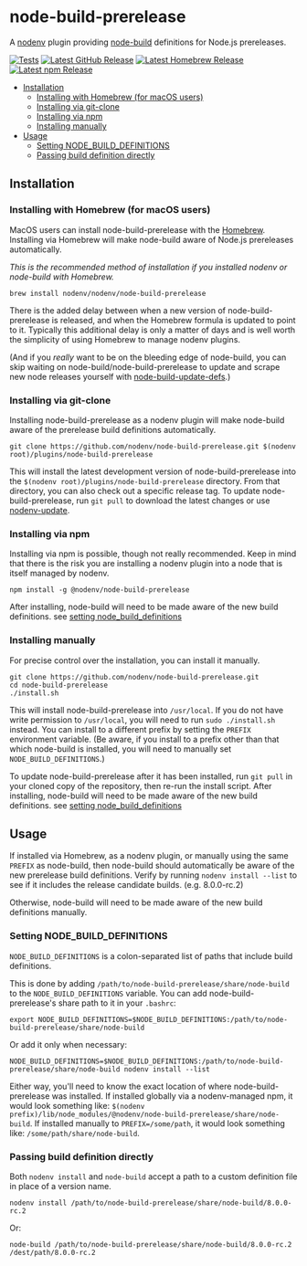 # node-build-prerelease

A [nodenv][] plugin providing [node-build][] definitions for Node.js prereleases.

[![Tests](https://img.shields.io/github/actions/workflow/status/nodenv/node-build-prerelease/test.yml?label=tests&logo=github)](https://github.com/nodenv/node-build-prerelease/actions/workflows/test.yml)
[![Latest GitHub Release](https://img.shields.io/github/v/release/nodenv/node-build-prerelease?label=github&logo=github&sort=semver)](https://github.com/nodenv/node-build-prerelease/releases/latest)
[![Latest Homebrew Release](<https://img.shields.io/badge/dynamic/regex?label=homebrew-nodenv&logo=homebrew&logoColor=white&url=https%3A%2F%2Fraw.githubusercontent.com%2Fnodenv%2Fhomebrew-nodenv%2Frefs%2Fheads%2Fmain%2FFormula%2Fnode-build-prerelease.rb&search=archive%2Frefs%2Ftags%2Fv(%3F%3Cversion%3E%5Cd%2B.*).tar.gz&replace=v%24%3Cversion%3E>)](https://github.com/nodenv/homebrew-nodenv/blob/main/Formula/node-build-prerelease.rb)
[![Latest npm Release](https://img.shields.io/npm/v/@nodenv/node-build-prerelease?logo=npm&logoColor=white)](https://www.npmjs.com/package/@nodenv/node-build-prerelease/v/latest)

<!-- toc -->

- [Installation](#installation)
  - [Installing with Homebrew (for macOS users)](#installing-with-homebrew-for-macos-users)
  - [Installing via git-clone](#installing-via-git-clone)
  - [Installing via npm](#installing-via-npm)
  - [Installing manually](#installing-manually)
- [Usage](#usage)
  - [Setting NODE_BUILD_DEFINITIONS](#setting-node_build_definitions)
  - [Passing build definition directly](#passing-build-definition-directly)

<!-- tocstop -->

## Installation

### Installing with Homebrew (for macOS users)

MacOS users can install node-build-prerelease with the [Homebrew][].
Installing via Homebrew will make node-build aware of Node.js prereleases automatically.

_This is the recommended method of installation if you installed nodenv or node-build with Homebrew._

    brew install nodenv/nodenv/node-build-prerelease

There is the added delay between when a new version of node-build-prerelease is released, and when the Homebrew formula is updated to point to it.
Typically this additional delay is only a matter of days and is well worth the simplicity of using Homebrew to manage nodenv plugins.

(And if you _really_ want to be on the bleeding edge of node-build, you can skip waiting on node-build/node-build-prerelease to update and scrape new node releases yourself with [node-build-update-defs][].)

### Installing via git-clone

Installing node-build-prerelease as a nodenv plugin will make node-build aware of the prerelease build definitions automatically.

    git clone https://github.com/nodenv/node-build-prerelease.git $(nodenv root)/plugins/node-build-prerelease

This will install the latest development version of node-build-prerelease into the `$(nodenv root)/plugins/node-build-prerelease` directory.
From that directory, you can also check out a specific release tag.
To update node-build-prerelease, run `git pull` to download the latest changes or use [nodenv-update][].

### Installing via npm

Installing via npm is possible, though not really recommended.
Keep in mind that there is the risk you are installing a nodenv plugin into a node that is itself managed by nodenv.

    npm install -g @nodenv/node-build-prerelease

After installing, node-build will need to be made aware of the new build definitions.
see [setting node_build_definitions][]

### Installing manually

For precise control over the installation, you can install it manually.

    git clone https://github.com/nodenv/node-build-prerelease.git
    cd node-build-prerelease
    ./install.sh

This will install node-build-prerelease into `/usr/local`.
If you do not have write permission to `/usr/local`, you will need to run `sudo ./install.sh` instead.
You can install to a different prefix by setting the `PREFIX` environment variable.
(Be aware, if you install to a prefix other than that which node-build is installed, you will need to manually set `NODE_BUILD_DEFINITIONS`.)

To update node-build-prerelease after it has been installed, run `git pull` in your cloned copy of the repository, then re-run the install script.
After installing, node-build will need to be made aware of the new build definitions.
see [setting node_build_definitions][]

## Usage

If installed via Homebrew, as a nodenv plugin, or manually using the same `PREFIX` as node-build, then node-build should automatically be aware of the new prerelease build definitions.
Verify by running `nodenv install --list` to see if it includes the release candidate builds. (e.g. 8.0.0-rc.2)

Otherwise, node-build will need to be made aware of the new build definitions manually.

### Setting NODE_BUILD_DEFINITIONS

`NODE_BUILD_DEFINITIONS` is a colon-separated list of paths that include build definitions.

This is done by adding `/path/to/node-build-prerelease/share/node-build` to the `NODE_BUILD_DEFINITIONS` variable.
You can add node-build-prerelease's share path to it in your `.bashrc`:

    export NODE_BUILD_DEFINITIONS=$NODE_BUILD_DEFINITIONS:/path/to/node-build-prerelease/share/node-build

Or add it only when necessary:

    NODE_BUILD_DEFINITIONS=$NODE_BUILD_DEFINITIONS:/path/to/node-build-prerelease/share/node-build nodenv install --list

Either way, you'll need to know the exact location of where node-build-prerelease was installed.
If installed globally via a nodenv-managed npm, it would look something like:
`$(nodenv prefix)/lib/node_modules/@nodenv/node-build-prerelease/share/node-build`.
If installed manually to `PREFIX=/some/path`, it would look something like:
`/some/path/share/node-build`.

### Passing build definition directly

Both `nodenv install` and `node-build` accept a path to a custom definition file in place of a version name.

    nodenv install /path/to/node-build-prerelease/share/node-build/8.0.0-rc.2

Or:

    node-build /path/to/node-build-prerelease/share/node-build/8.0.0-rc.2 /dest/path/8.0.0-rc.2

[homebrew]: http://brew.sh
[nodenv]: https://github.com/nodenv/nodenv
[node-build]: https://github.com/nodenv/node-build
[nodenv-update]: https://github.com/nodenv/nodenv-update
[node-build-update-defs]: https://github.com/nodenv/node-build-update-defs
[setting node_build_definitions]: #setting-node_build_definitions
